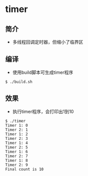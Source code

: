 # timer
## 简介
- 多线程回调定时器，但缩小了临界区

## 编译
- 使用build脚本可生成timer程序
```shell
$ ./build.sh
```

## 效果
- 执行timer程序，会打印出1到10
```shell
$ ./timer
Timer 1: 0
Timer 2: 1
Timer 1: 2
Timer 2: 3
Timer 1: 4
Timer 2: 5
Timer 1: 6
Timer 2: 7
Timer 1: 8
Timer 2: 9
Final count is 10
```